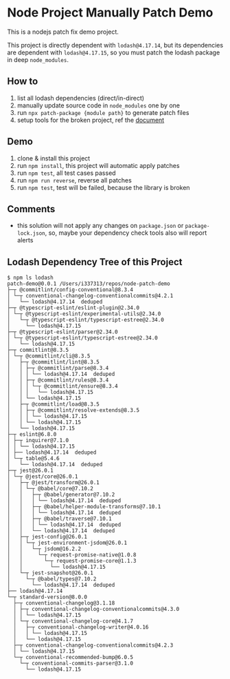 # Node Project Manually Patch Demo

This is a nodejs patch fix demo project.

This project is directly dependent with `lodash@4.17.14`, but its dependencies are dependent with `lodash@4.17.15`, so you must patch the lodash package in deep `node_modules`.

## How to

1. list all lodash dependencies (direct/in-direct)
1. manually update source code in `node_modules` one by one
1. run `npx patch-package {module path}` to generate patch files
1. setup tools for the broken project, ref the [document](https://github.com/ds300/patch-package#set-up)

## Demo

1. clone & install this project
1. run `npm install`, this project will automatic apply patches
1. run `npm test`, all test cases passed
1. run `npm run reverse`, reverse all patches
1. run `npm test`, test will be failed, because the library is broken

## Comments

* this solution will not apply any changes on `package.json` or `package-lock.json`, so, maybe your dependency check tools also will report alerts

## Lodash Dependency Tree of this Project

```
$ npm ls lodash
patch-demo@0.0.1 /Users/i337313/repos/node-patch-demo
├─┬ @commitlint/config-conventional@8.3.4
│ └─┬ conventional-changelog-conventionalcommits@4.2.1
│   └── lodash@4.17.14  deduped
├─┬ @typescript-eslint/eslint-plugin@2.34.0
│ └─┬ @typescript-eslint/experimental-utils@2.34.0
│   └─┬ @typescript-eslint/typescript-estree@2.34.0
│     └── lodash@4.17.15 
├─┬ @typescript-eslint/parser@2.34.0
│ └─┬ @typescript-eslint/typescript-estree@2.34.0
│   └── lodash@4.17.15 
├─┬ commitlint@8.3.5
│ └─┬ @commitlint/cli@8.3.5
│   ├─┬ @commitlint/lint@8.3.5
│   │ ├─┬ @commitlint/parse@8.3.4
│   │ │ └── lodash@4.17.14  deduped
│   │ ├─┬ @commitlint/rules@8.3.4
│   │ │ └─┬ @commitlint/ensure@8.3.4
│   │ │   └── lodash@4.17.15 
│   │ └── lodash@4.17.15 
│   ├─┬ @commitlint/load@8.3.5
│   │ ├─┬ @commitlint/resolve-extends@8.3.5
│   │ │ └── lodash@4.17.15 
│   │ └── lodash@4.17.15 
│   └── lodash@4.17.15 
├─┬ eslint@6.8.0
│ ├─┬ inquirer@7.1.0
│ │ └── lodash@4.17.15 
│ ├── lodash@4.17.14  deduped
│ └─┬ table@5.4.6
│   └── lodash@4.17.14  deduped
├─┬ jest@26.0.1
│ └─┬ @jest/core@26.0.1
│   ├─┬ @jest/transform@26.0.1
│   │ └─┬ @babel/core@7.10.2
│   │   ├─┬ @babel/generator@7.10.2
│   │   │ └── lodash@4.17.14  deduped
│   │   ├─┬ @babel/helper-module-transforms@7.10.1
│   │   │ └── lodash@4.17.14  deduped
│   │   ├─┬ @babel/traverse@7.10.1
│   │   │ └── lodash@4.17.14  deduped
│   │   └── lodash@4.17.14  deduped
│   ├─┬ jest-config@26.0.1
│   │ └─┬ jest-environment-jsdom@26.0.1
│   │   └─┬ jsdom@16.2.2
│   │     └─┬ request-promise-native@1.0.8
│   │       └─┬ request-promise-core@1.1.3
│   │         └── lodash@4.17.15 
│   └─┬ jest-snapshot@26.0.1
│     └─┬ @babel/types@7.10.2
│       └── lodash@4.17.14  deduped
├── lodash@4.17.14 
└─┬ standard-version@8.0.0
  ├─┬ conventional-changelog@3.1.18
  │ ├─┬ conventional-changelog-conventionalcommits@4.3.0
  │ │ └── lodash@4.17.15 
  │ └─┬ conventional-changelog-core@4.1.7
  │   ├─┬ conventional-changelog-writer@4.0.16
  │   │ └── lodash@4.17.15 
  │   └── lodash@4.17.15 
  ├─┬ conventional-changelog-conventionalcommits@4.2.3
  │ └── lodash@4.17.15 
  └─┬ conventional-recommended-bump@6.0.5
    └─┬ conventional-commits-parser@3.1.0
      └── lodash@4.17.15 
```